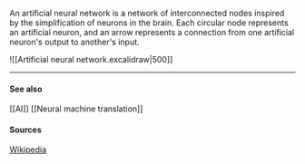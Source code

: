 An artificial neural network is a network of interconnected nodes inspired by the simplification of neurons in the brain. Each circular node represents an artificial neuron, and an arrow represents a connection from one artificial neuron's output to another's input.

![[Artificial neural network.excalidraw|500]]

---
#### See also
[[AI]]
[[Neural machine translation]]

#### Sources
[Wikipedia](https://en.wikipedia.org/wiki/Artificial_neural_network)